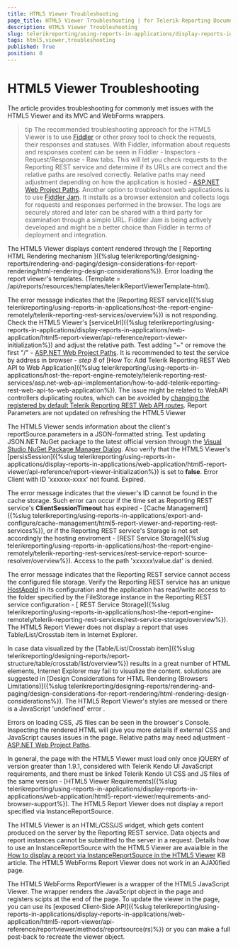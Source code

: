 ```yaml
---
title: HTML5 Viewer Troubleshooting
page_title: HTML5 Viewer Troubleshooting | for Telerik Reporting Documentation
description: HTML5 Viewer Troubleshooting
slug: telerikreporting/using-reports-in-applications/display-reports-in-applications/web-application/troubleshooting/html5-viewer-troubleshooting
tags: html5,viewer,troubleshooting
published: True
position: 0
---
```


# HTML5 Viewer Troubleshooting



The article provides troubleshooting for commonly met issues with the HTML5 Viewer and its MVC and WebForms wrappers.

>tip The recommended troubleshooting approach for the HTML5 Viewer is to use           [Fiddler](http://www.telerik.com/fiddler) or other proxy tool to check the requests, their responses and statuses.           With Fiddler, information about requests and responses content can be seen in Fiddler - Inspectors - Request/Response - Raw tabs.           This will let you check requests to the Reporting REST service and determine if its URLs are correct and the relative paths are resolved correctly.          Relative paths may need adjustment depending on how the application is hosted - [ASP.NET Web Project Paths](https://msdn.microsoft.com/en-us/library/ms178116.aspx).        Another option to troubleshoot web applications is to use          [Fiddler Jam](http://www.telerik.com/fiddler). It installs as a browser extension and collects logs for requests and responses performed in the browser.          The logs are securely stored and later can be shared with a third party for examination through a simple URL.          Fiddler Jam is being actively developed and might be a better choice than Fiddler in terms of deployment and integration.        


The HTML5 Viewer displays content rendered through the [
          Reporting HTML Rendering mechanism
        ]({%slug telerikreporting/designing-reports/rendering-and-paging/design-considerations-for-report-rendering/html-rendering-design-considerations%}).
      Error loading the report viewer's templates. (Template = /api/reports/resources/templates/telerikReportViewerTemplate-html).

The error message indicates that the [Reporting REST service]({%slug telerikreporting/using-reports-in-applications/host-the-report-engine-remotely/telerik-reporting-rest-services/overview%}) is not responding.
          Check the HTML5 Viewer's [serviceUrl]({%slug telerikreporting/using-reports-in-applications/display-reports-in-applications/web-application/html5-report-viewer/api-reference/report-viewer-initialization%}) and adjust the relative path.
          Test adding "~" or remove the first "/" - [ASP.NET Web Project Paths](https://msdn.microsoft.com/en-us/library/ms178116.aspx). It is recommended to test the service by address in browser - *step 8* of
          [How To: Add Telerik Reporting REST Web API to Web Application]({%slug telerikreporting/using-reports-in-applications/host-the-report-engine-remotely/telerik-reporting-rest-services/asp.net-web-api-implementation/how-to-add-telerik-reporting-rest-web-api-to-web-application%}).
          The issue might be related to WebAPI controllers duplicating routes, which can be avoided by [changing the registered by default Telerik Reporting REST Web API routes](http://www.telerik.com/support/kb/reporting/details/how-to-change-reporting-rest-web-api-routes-registered-by-default).
        Report Parameters are not updated on refreshing the HTML5 Viewer

The HTML5 Viewer sends information about the client's reportSource.parameters in a JSON-formatted string.
          Test updating JSON.NET NuGet package to the latest official version through the [Visual Studio NuGet Package Manager Dialog](https://docs.nuget.org/consume/package-manager-dialog). Also verify that the HTML5 Viewer's [persisSession]({%slug telerikreporting/using-reports-in-applications/display-reports-in-applications/web-application/html5-report-viewer/api-reference/report-viewer-initialization%})
          is set to __false__.
        Error Client with ID 'xxxxxx-xxxx' not found. Expired.

The error message indicates that the viewer's ID cannot be found in the cache storage.
          Such error can occur if the time set as Reporting REST service's __ClientSessionTimeout__ has expired - [Cache Management]({%slug telerikreporting/using-reports-in-applications/export-and-configure/cache-management/html5-report-viewer-and-reporting-rest-services%}),
          or if the Reporting REST service's Storage is not set accordingly the hosting enviroment - [REST Service Storage]({%slug telerikreporting/using-reports-in-applications/host-the-report-engine-remotely/telerik-reporting-rest-services/rest-service-report-source-resolver/overview%}).
        Access to the path 'xxxxxx\value.dat' is denied.

The error message indicates that the Reporting REST service cannot access the configured file storage.
          Verify the Reporting REST service has an unique [HostAppId](/reporting/api/Telerik.Reporting.Services.ReportServiceConfiguration#collapsible-Telerik_Reporting_Services_ReportServiceConfiguration_HostAppId)
          in its configuration and the application has read/write access to the folder specified by the FileStorage instance in the Reporting REST service configuration
          - [ REST Service Storage]({%slug telerikreporting/using-reports-in-applications/host-the-report-engine-remotely/telerik-reporting-rest-services/rest-service-storage/overview%}).
        The HTML5 Report Viewer does not display a report that uses Table/List/Crosstab item in Internet Explorer.

In case data visualized by the [Table/List/Crosstab item]({%slug telerikreporting/designing-reports/report-structure/table/crosstab/list/overview%})
          results in a great number of HTML elements, Internet Explorer may fail to visualize the content. solutions are suggested in
          [Design Considerations for HTML Rendering (Browsers Limitations)]({%slug telerikreporting/designing-reports/rendering-and-paging/design-considerations-for-report-rendering/html-rendering-design-considerations%}).
        The HTML5 Report Viewer's styles are messed or there is a JavaScript 'undefined' error .

Errors on loading CSS, JS files can be seen in the browser's Console.
          Inspecting the rendered HTML will give you more details if external CSS and JavaScript causes issues in the page.
          Relative paths may need adjustment - [ASP.NET Web Project Paths](https://msdn.microsoft.com/en-us/library/ms178116.aspx).
        

In general, the page with the HTML5 Viewer must load only once jQUERY of version greater than 1.9.1,
          considered with Telerik Kendo UI JavaScript requirements, and there must be linked Telerik Kendo UI CSS
          and JS files of the same version - [HTML5 Viewer Requirements]({%slug telerikreporting/using-reports-in-applications/display-reports-in-applications/web-application/html5-report-viewer/requirements-and-browser-support%}).
        The HTML5 Report Viewer does not display a report specified via InstanceReportSource.

The HTML5 Viewer is an HTML/CSS/JS widget, which gets content produced on the server by the Reporting REST service.
          Data objects and report instances cannot be submitted to the server in a request.
          Details how to use an InstanceReportSource with the HTML5 Viewer are avaialble in the [How to display a report via InstanceReportSource in the HTML5 Viewer](http://www.telerik.com/support/kb/reporting/details/how-to-display-a-report-via-instancereportsource-in-the-html5-viewer) KB article.
        The HTML5 WebForms Report Viewer does not work in an AJAXified page.

The HTML5 WebForms ReportViewer is a wrapper of the HTML5 JavaScript Viewer.
          The wrapper renders the JavaScript object in the page and registers scipts at the end of the page.
          To update the viewer in the page, you can use its [exposed Client-Side API]({%slug telerikreporting/using-reports-in-applications/display-reports-in-applications/web-application/html5-report-viewer/api-reference/reportviewer/methods/reportsource(rs)%})
          or you can make a full post-back to recreate the viewer object.
        

